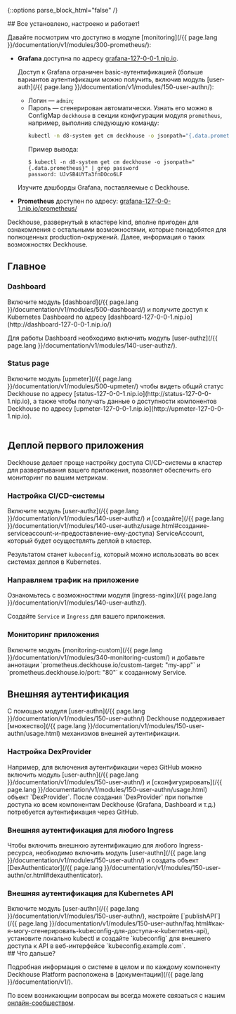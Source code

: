 <script type="text/javascript" src='{{ assets["getting-started.js"].digest_path }}'></script>
<script type="text/javascript" src='{{ assets["getting-started-finish.js"].digest_path }}'></script>
<script type="text/javascript" src='{{ assets["bcrypt.js"].digest_path }}'></script>

{::options parse_block_html="false" /}

<div markdown="1">
## Все установлено, настроено и работает!

Давайте посмотрим что доступно в модуле [monitoring](/{{ page.lang }}/documentation/v1/modules/300-prometheus/):

- **Grafana** доступна по адресу [grafana-127-0-0-1.nip.io](http://grafana-127-0-0-1.nip.io).

  Доступ к Grafana ограничен basic-аутентификацией (больше вариантов аутентификации можно получить, включив модуль [user-auth](/{{ page.lang }}/documentation/v1/modules/150-user-authn/):
  - Логин — `admin`;
  - Пароль — сгенерирован автоматически. Узнать его можно в ConfigMap `deckhouse` в секции конфигурации модуля `prometheus`, например, выполнив следующую команду:
    ```bash
    kubectl -n d8-system get cm deckhouse -o jsonpath="{.data.prometheus}" | grep password
    ```
    Пример вывода:
    ```
    $ kubectl -n d8-system get cm deckhouse -o jsonpath="{.data.prometheus}" | grep password 
    password: UJvSB4UYTa3fnDOco6LF
    ```
  
  Изучите дэшборды Grafana, поставляемые с Deckhouse.

- **Prometheus** доступен по адресу: [grafana-127-0-0-1.nip.io/prometheus/](http://grafana-127-0-0-1.nip.io/prometheus/)

</div>

Deckhouse, развернутый в кластере kind, вполне пригоден для ознакомления с остальными возможностями, которые понадобятся для полноценных production-окружений. Далее, информация о таких возможностях Deckhouse.

<section class="cards-blocks">

<div class="cards-blocks__content container">
<h2 class="cards-blocks__title text_h2">
Главное
</h2>
<div class="cards-blocks__cards">

<div class="cards-item cards-item_inverse">
<h3 class="cards-item__title text_h3">
Dashboard
</h3>
<div class="cards-item__text" markdown="1">
Включите модуль [dashboard](/{{ page.lang }}/documentation/v1/modules/500-dashboard/) и получите доступ к Kubernetes Dashboard по адресу [dashboard-127-0-0-1.nip.io](http://dashboard-127-0-0-1.nip.io/) 

Для работы Dashboard необходимо включить модуль [user-authz](/{{ page.lang }}/documentation/v1/modules/140-user-authz/).
</div>
</div>

<div class="cards-item cards-item_inverse">
<h3 class="cards-item__title text_h3">
Status page
</h3>
<div class="cards-item__text" markdown="1">
Включите модуль [upmeter](/{{ page.lang }}/documentation/v1/modules/500-upmeter/) чтобы видеть общий статус Deckhouse по адресу [status-127-0-0-1.nip.io](http://status-127-0-0-1.nip.io), а также чтобы получать данные о доступности компонентов Deckhouse по адресу [upmeter-127-0-0-1.nip.io](http://upmeter-127-0-0-1.nip.io).
</div>
</div>

<div style="width: 30%">&nbsp;</div>

</div>
</div>
</section>

<section class="cards-blocks">
<div class="cards-blocks__content container">
<h2 class="cards-blocks__title text_h2">
Деплой первого приложения
</h2>
<div markdown="1">
Deckhouse делает проще настройку доступа CI/CD-системы в кластер для развертывания вашего приложения, позволяет обеспечить его мониторинг по вашим метрикам.
</div>

<div class="cards-blocks__cards">

<div class="cards-item cards-item_inverse">
<h3 class="cards-item__title text_h3">
Настройка CI/CD-системы
</h3>
<div class="cards-item__text" markdown="1">
Включите модуль [user-authz](/{{ page.lang }}/documentation/v1/modules/140-user-authz/) и [cоздайте](/{{ page.lang }}/documentation/v1/modules/140-user-authz/usage.html#создание-serviceaccount-и-предоставление-ему-доступа) ServiceAccount, который будет осуществлять деплой в кластер.

Результатом станет `kubeconfig`, который можно использовать во всех системах деплоя в Kubernetes.
</div>
</div>

<div class="cards-item cards-item_inverse">
<h3 class="cards-item__title text_h3">
Направляем трафик на приложение
</h3>
<div class="cards-item__text" markdown="1">
Ознакомьтесь с возможностями модуля [ingress-nginx](/{{ page.lang }}/documentation/v1/modules/140-user-authz/). 

Создайте `Service` и `Ingress` для вашего приложения.
</div>
</div>

<div class="cards-item cards-item_inverse">
<h3 class="cards-item__title text_h3">
Мониторинг приложения
</h3>
<div class="cards-item__text" markdown="1">
Включите модуль [monitoring-custom](/{{ page.lang }}/documentation/v1/modules/340-monitoring-custom/) и добавьте аннотации `prometheus.deckhouse.io/custom-target: "my-app"` и `prometheus.deckhouse.io/port: "80"` к созданному
Service.
</div>
</div>

</div>
</div>
</section>

<section class="cards-blocks">
<div class="cards-blocks__content container">
<h2 class="cards-blocks__title text_h2">
Внешняя аутентификация
</h2>
<div markdown="1">
С помощью модуля [user-authn](/{{ page.lang }}/documentation/v1/modules/150-user-authn/) Deckhouse поддерживает [множество](/{{ page.lang }}/documentation/v1/modules/150-user-authn/usage.html)
механизмов внешней аутентификации.
</div>
<div class="cards-blocks__cards">

<div class="cards-item cards-item_inverse">
<h3 class="cards-item__title text_h3">
Настройка DexProvider
</h3>
<div class="cards-item__text" markdown="1">
Например, для включения аутентификации через GitHub можно включить модуль [user-authn](/{{ page.lang }}/documentation/v1/modules/150-user-authn/) и [сконфигурировать](/{{ page.lang }}/documentation/v1/modules/150-user-authn/usage.html) объект
`DexProvider`. После создания `DexProvider` при попытке доступа ко всем компонентам Deckhouse (Grafana, Dashboard и
т.д.) потребуется аутентификация через GitHub.
</div>
</div>

<div class="cards-item cards-item_inverse">
<h3 class="cards-item__title text_h3">
Внешняя аутентификация для любого Ingress
</h3>
<div class="cards-item__text" markdown="1">
Чтобы включить внешнюю аутентификацию для любого Ingress-ресурса, необходимо включить модуль [user-authn](/{{ page.lang }}/documentation/v1/modules/150-user-authn/) и создать объект
[DexAuthenticator](/{{ page.lang }}/documentation/v1/modules/150-user-authn/cr.html#dexauthenticator).
</div>
</div>

<div class="cards-item cards-item_inverse">
<h3 class="cards-item__title text_h3">
Внешняя аутентификация для Kubernetes API
</h3>
<div class="cards-item__text" markdown="1">
Включите модуль [user-authn](/{{ page.lang }}/documentation/v1/modules/150-user-authn/), настройте [`publishAPI`](/{{ page.lang }}/documentation/v1/modules/150-user-authn/faq.html#как-я-могу-сгенерировать-kubeconfig-для-доступа-к-kubernetes-api), установите локально kubectl и создайте `kubeconfig` для внешнего доступа к API в веб-интерфейсе `kubeconfig.example.com`.
</div>
</div>

</div>
</div>
</section>

<div markdown="1">
## Что дальше?

Подробная информация о системе в целом и по каждому компоненту Deckhouse Platform расположена в
[документации](/{{ page.lang }}/documentation/v1/).

По всем возникающим вопросам вы всегда можете связаться с нашим [онлайн-сообществом](/ru/community/about.html#online-community).
</div>
